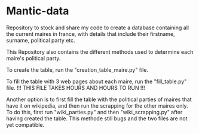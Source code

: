 # Mantic-data

Repository to stock and share my code to create a database containing all the current maires in france, 
with details that include their firstname, surname, political party etc. 

This Repository also contains the different methods used to determine each maire's political party.

To create the table, run the "creation_table_maire.py" file.

To fill the table with 3 web pages about each maire, run the "fill_table.py" file. !!! THIS FILE TAKES HOURS AND HOURS TO RUN  !!!

Another option is to first fill the table with the political parties of maires that have it on wikipedia, and then run the scrapping for the other maires only. To do this, first run "wiki_parties.py" and then "wiki_scrapping.py" after having created the table. This methode still bugs and the two files are not yet compatible.


